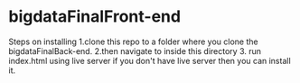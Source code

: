 # bigdataFinalFront-end
Steps on installing 
1.clone this repo to a folder where you clone the bigdataFinalBack-end.
2.then navigate to inside this directory 
3. run index.html using live server if you don't have live server then  you can install it.

